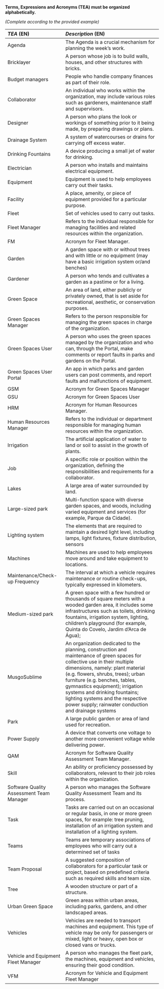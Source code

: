 **Terms, Expressions and Acronyms (TEA) must be organized alphabetically.**

_(Complete according to the provided example)_

| **_TEA_** (EN)                           | **_Description_** (EN)                                                                                                                                                                                                                                                                                                                                                                              |                                       
|:-----------------------------------------|:----------------------------------------------------------------------------------------------------------------------------------------------------------------------------------------------------------------------------------------------------------------------------------------------------------------------------------------------------------------------------------------------------|
| Agenda                                   | The Agenda is a crucial mechanism for planning the week’s work.                                                                                                                                                                                                                                                                                                                                     |
| Bricklayer                               | A person whose job is to build walls, houses, and other structures with bricks.                                                                                                                                                                                                                                                                                                                     |
| Budget managers                          | People who handle company finances as part of their role.                                                                                                                                                                                                                                                                                                                                           |
| Collaborator                             | An individual who works within the organization, may include various roles such as gardeners, maintenance staff and supervisors.                                                                                                                                                                                                                                                                    |
| Designer                                 | A person who plans the look or workings of something prior to it being made, by preparing drawings or plans.                                                                                                                                                                                                                                                                                        |
| Drainage System                          | A system of watercourses or drains for carrying off excess water.                                                                                                                                                                                                                                                                                                                                   |
| Drinking Fountains                       | A device producing a small jet of water for drinking.                                                                                                                                                                                                                                                                                                                                               |
| Electrician                              | A person who installs and maintains electrical equipment.                                                                                                                                                                                                                                                                                                                                           |
| Equipment                                | Equipment is used to help employees carry out their tasks.                                                                                                                                                                                                                                                                                                                                          |
| Facility                                 | A place, amenity, or piece of equipment provided for a particular purpose.                                                                                                                                                                                                                                                                                                                          |
| Fleet                                    | Set of vehicles used to carry out tasks.                                                                                                                                                                                                                                                                                                                                                            |
| Fleet Manager                            | Refers to the individual  responsible for managing facilities and related resources within the organization.                                                                                                                                                                                                                                                                                        |
| FM                                       | Acronym for Fleet Manager.                                                                                                                                                                                                                                                                                                                                                                          |
| Garden                                   | A garden space with or without trees and with little or no equipment (may have a basic irrigation system or/and benches)                                                                                                                                                                                                                                                                            |
| Gardener                                 | A person who tends and cultivates a garden as a pastime or for a living.                                                                                                                                                                                                                                                                                                                            |
| Green Space                              | An area of land, either publicly or privately owned, that is set aside for recreational, aesthetic, or conservation purposes.                                                                                                                                                                                                                                                                       | 
| Green Spaces Manager                     | Refers to the person responsible for managing the green spaces in charge of the organization.                                                                                                                                                                                                                                                                                                       |
| Green Spaces User                        | A person who uses the green spaces managed by the organization and who can, through the Portal, make comments or report faults in parks and gardens on the Portal.                                                                                                                                                                                                                                  |
| Green Spaces User Portal                 | An app in which parks and garden users can post comments, and report faults and malfunctions of equipment.                                                                                                                                                                                                                                                                                          |
| GSM                                      | Acronym for Green Spaces Manager                                                                                                                                                                                                                                                                                                                                                                    |
| GSU                                      | Acronym for Green Spaces User                                                                                                                                                                                                                                                                                                                                                                       |
| HRM                                      | Acronym for Human Resources Manager.                                                                                                                                                                                                                                                                                                                                                                |
| Human Resources Manager                  | Refers to the individual or department responsible for managing human resources within the organization.                                                                                                                                                                                                                                                                                            |
| Irrigation                               | The artificial application of water to land or soil to assist in the growth of plants.                                                                                                                                                                                                                                                                                                              |
| Job                                      | A specific role or position within the organization, defining the responsibilities and requirements for a collaborator.                                                                                                                                                                                                                                                                             |
| Lakes                                    | A large area of water surrounded by land.                                                                                                                                                                                                                                                                                                                                                           |
| Large-sized park                         | Multi-function space with diverse garden spaces, and woods, including varied equipment and services (for example, Parque da Cidade).                                                                                                                                                                                                                                                                |
| Lighting system                          | The elements that are required to maintain a desired light level, including lamps, light fixtures, fixture distribution, sensors                                                                                                                                                                                                                                                                    |
| Machines                                 | Machines are used to help employees move around and take equipment to locations.                                                                                                                                                                                                                                                                                                                    |
| Maintenance/Check-up Frequency           | The interval at which a vehicle requires maintenance or routine check-ups, typically expressed in kilometers.                                                                                                                                                                                                                                                                                       |
| Medium-sized park                        | A green space with a few hundred or thousands of square meters with a wooded garden area, it includes some infrastructures such as toilets, drinking fountains, irrigation system, lighting, children’s playground (for example, Quinta do Covelo, Jardim d’Arca de Água);                                                                                                                          |
| MusgoSublime                             | An organization dedicated to the planning, construction and maintenance of green spaces for collective use in their multiple dimensions, namely: plant material (e.g. flowers, shrubs, trees); urban furniture (e.g. benches, tables, gymnastics equipment); irrigation systems and drinking fountains; lighting systems and the respective power supply; rainwater conduction and drainage systems |
| Park                                     | A large public garden or area of land used for recreation.                                                                                                                                                                                                                                                                                                                                          |
| Power Supply                             | A device that converts one voltage to another more convenient voltage while delivering power.                                                                                                                                                                                                                                                                                                       |
| QAM                                      | Acronym for Software Quality Assessment Team Manager.                                                                                                                                                                                                                                                                                                                                               |
| Skill                                    | An ability or proficiency possessed by collaborators, relevant to their job roles within the organization.                                                                                                                                                                                                                                                                                          |
| Software Quality Assessment Team Manager | A person who manages the Software Quality Assessment Team and its process.                                                                                                                                                                                                                                                                                                                          |
| Task                                     | Tasks are carried out on an occasional or regular basis, in one or more green spaces, for example: tree pruning, installation of an irrigation system and installation of a lighting system.                                                                                                                                                                                                        |
| Teams                                    | Teams are temporary associations of employees who will carry out a determined set of tasks                                                                                                                                                                                                                                                                                                          |
| Team Proposal                            | A suggested composition of collaborators for a particular task or project, based on predefined criteria such as required skills and team size.                                                                                                                                                                                                                                                      |
| Tree                                     | A wooden structure or part of a structure.                                                                                                                                                                                                                                                                                                                                                          |
| Urban Green Space                        | Green areas within urban areas, including parks, gardens, and other landscaped areas.                                                                                                                                                                                                                                                                                                               |
| Vehicles                                 | Vehicles are needed to transport machines and equipment. This type of vehicle may be only for passengers or mixed, light or heavy, open box or closed vans or trucks.                                                                                                                                                                                                                               |
| Vehicle and Equipment Fleet Manager      | A person who manages the fleet park, the machines, equipment and vehicles, ensuring their good condition.                                                                                                                                                                                                                                                                                           |
| VFM                                      | Acronym for Vehicle and Equipment Fleet Manager                                                                                                                                                                                                                                                                                                                                                     |
